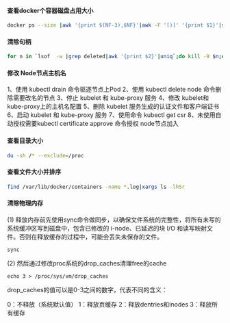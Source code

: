 #### 查看docker个容器磁盘占用大小

```bash
docker ps --size |awk '{print $(NF-3),$NF}'|awk -F '[)]' '{print $1}'|sort -nk2|column -t
```

#### 清除句柄

```bash
for n in `lsof  -w |grep deleted|awk '{print $2}'|uniq`;do kill -9 $n;done
```

#### 修改 Node节点主机名

1、使用 kubectl drain 命令驱逐节点上Pod
2、使用 kubectl delete node 命令删除需要改名的节点
3、停止 kubelet 和 kube-proxy 服务
4、修改 kubelet和kube-proxy上的主机名配置
5、删除 kubelet 服务生成的认证文件和客户端证书
6、启动 kubelet 和 kube-proxy 服务
7、使用命令 kubectl get csr
8、未使用自动授权需要kubectl certificate approve 命令授权 node节点加入

#### 查看目录大小

```bash
du -sh /* --exclude=/proc
```

#### 查看文件大小并排序

```bash
find /var/lib/docker/containers -name *.log|xargs ls -lhSr
```

#### 清除物理内存

(1) 释放内存前先使用sync命令做同步，以确保文件系统的完整性，将所有未写的系统缓冲区写到磁盘中，包含已修改的 i-node、已延迟的块 I/O 和读写映射文件。否则在释放缓存的过程中，可能会丢失未保存的文件。

```
sync
```

(2) 然后通过修改proc系统的drop_caches清理free的cache

```
echo 3 > /proc/sys/vm/drop_caches
```

drop_caches的值可以是0-3之间的数字，代表不同的含义：

0：不释放（系统默认值）
1：释放页缓存
2：释放dentries和inodes
3：释放所有缓存
